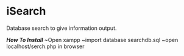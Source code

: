 # iSearch
Database search to give information output.

***How To Install***
~Open xampp
~import database searchdb.sql
~open localhost/serch.php in browser

